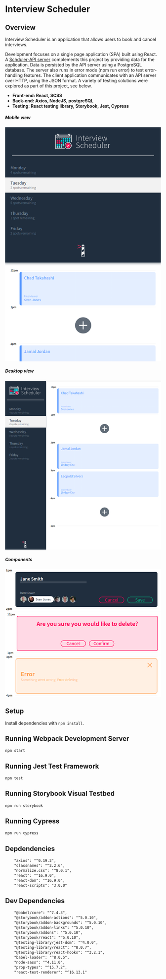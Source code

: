 # Interview Scheduler

## Overview

Interview Scheduler is an application that allows users to book and cancel interviews. 

Development focuses on a single page application (SPA) built using React.
A [Schduler-API server](https://github.com/conste11ations/scheduler-api) complements this project by providing data for the application. 
Data is persisted by the API server using a PostgreSQL database. 
The server also runs in error mode (npm run error) to test error-handling features.
The client application communicates with an API server over HTTP, using the JSON format.
A variety of testing solutions were explored as part of this project, see below.
 
* __Front-end: React, SCSS__
* __Back-end: Axios, NodeJS, postgreSQL__
* __Testing: React testing library, Storybook, Jest, Cypress__

##### Mobile view
![Scheduler mobile](/docs/scheduler-mobile.png)
##### Desktop view
![Scheduler desktop small](/docs/scheduler-desktop-small.png)

##### Components
![Create component](/docs/create-component.png)
![Confirmation component](/docs/confirmation-component.png)
![Error component](/docs/error-component.png)

## Setup

Install dependencies with `npm install`.

## Running Webpack Development Server

```sh
npm start
```

## Running Jest Test Framework

```sh
npm test
```

## Running Storybook Visual Testbed

```sh
npm run storybook
```
## Running Cypress

```sh
npm run cypress
```

## Depdendencies


```
    "axios": "^0.19.2",
    "classnames": "^2.2.6",
    "normalize.css": "^8.0.1",
    "react": "^16.9.0",
    "react-dom": "^16.9.0",
    "react-scripts": "3.0.0"
```

## Dev Dependencies

```
    "@babel/core": "^7.4.3",
    "@storybook/addon-actions": "^5.0.10",
    "@storybook/addon-backgrounds": "^5.0.10",
    "@storybook/addon-links": "^5.0.10",
    "@storybook/addons": "^5.0.10",
    "@storybook/react": "^5.0.10",
    "@testing-library/jest-dom": "^4.0.0",
    "@testing-library/react": "^8.0.7",
    "@testing-library/react-hooks": "^3.2.1",
    "babel-loader": "^8.0.5",
    "node-sass": "^4.11.0",
    "prop-types": "^15.7.2",
    "react-test-renderer": "^16.13.1"
```

